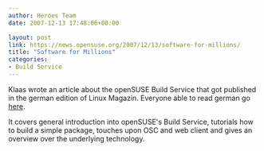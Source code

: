 ```yaml
---
author: Heroes Team
date: 2007-12-13 17:48:06+00:00

layout: post
link: https://news.opensuse.org/2007/12/13/software-for-millions/
title: "Software for Millions"
categories:
- Build Service
---
```

Klaas wrote an article about the openSUSE Build Service that got published in the german edition of Linux Magazin. Everyone able to read german go [here](http://www.linux-magazin.de/heft_abo/ausgaben/2008/01/software_fuer_millionen).



It covers general introduction into openSUSE's Build Service, tutorials how to build a simple package, touches upon OSC and web client and gives an overview over the underlying technology. 
		
